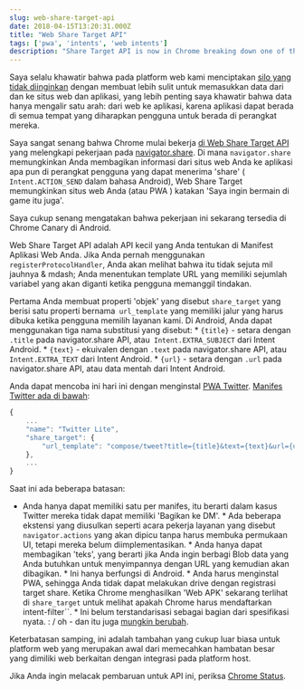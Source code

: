 ```yaml
---
slug: web-share-target-api
date: 2018-04-15T13:20:31.000Z
title: "Web Share Target API"
tags: ['pwa', 'intents', 'web intents']
description: "Share Target API is now in Chrome breaking down one of the last silos of native platforms"
---
```



Saya selalu khawatir bahwa pada platform web kami menciptakan [silo yang tidak diinginkan](/unintended-silos) dengan membuat lebih sulit untuk memasukkan data dari dan ke situs web dan aplikasi, yang lebih penting saya khawatir bahwa data hanya mengalir satu arah: dari web ke aplikasi, karena aplikasi dapat berada di semua tempat yang diharapkan pengguna untuk berada di perangkat mereka.

Saya sangat senang bahwa Chrome mulai bekerja [di Web Share Target API](/breaking-down-silos-with-share-target-api) yang melengkapi pekerjaan pada [navigator.share](/navigator.share). Di mana `navigator.share` memungkinkan Anda membagikan informasi dari situs web Anda ke aplikasi apa pun di perangkat pengguna yang dapat menerima 'share' (` Intent.ACTION_SEND` dalam bahasa Android), Web Share Target memungkinkan situs web Anda (atau PWA ) katakan 'Saya ingin bermain di game itu juga'.

Saya cukup senang mengatakan bahwa pekerjaan ini sekarang tersedia di Chrome Canary di Android.

Web Share Target API adalah API kecil yang Anda tentukan di Manifest Aplikasi Web Anda. Jika Anda pernah menggunakan `registerProtocolHandler`, Anda akan melihat bahwa itu tidak sejuta mil jauhnya & mdash; Anda menentukan template URL yang memiliki sejumlah variabel yang akan diganti ketika pengguna memanggil tindakan.

Pertama Anda membuat properti 'objek' yang disebut `share_target` yang berisi satu properti bernama` url_template` yang memiliki jalur yang harus dibuka ketika pengguna memilih layanan kami. Di Android, Anda dapat menggunakan tiga nama substitusi yang disebut: * `{title}` - setara dengan `.title` pada navigator.share API, atau` Intent.EXTRA_SUBJECT` dari Intent Android. * `{text}` - ekuivalen dengan `.text` pada navigator.share API, atau` Intent.EXTRA_TEXT` dari Intent Android. * `{url}` - setara dengan `.url` pada navigator.share API, atau data mentah dari Intent Android.

Anda dapat mencoba ini hari ini dengan menginstal [PWA Twitter](https://mobile.twitter.com/). [Manifes Twitter ada di bawah](https://mobile.twitter.com/manifest.json):


```javascript
{
    ...
    "name": "Twitter Lite",
    "share_target": {
        "url_template": "compose/tweet?title={title}&text={text}&url={url}"
    },
    ...
}
```


Saat ini ada beberapa batasan:

* Anda hanya dapat memiliki satu per manifes, itu berarti dalam kasus Twitter mereka tidak dapat memiliki 'Bagikan ke DM'. * Ada beberapa ekstensi yang diusulkan seperti acara pekerja layanan yang disebut `navigator.actions` yang akan dipicu tanpa harus membuka permukaan UI, tetapi mereka belum diimplementasikan. * Anda hanya dapat membagikan 'teks', yang berarti jika Anda ingin berbagi Blob data yang Anda butuhkan untuk menyimpannya dengan URL yang kemudian akan dibagikan. * Ini hanya berfungsi di Android. * Anda harus menginstal PWA, sehingga Anda tidak dapat melakukan drive dengan registrasi target share. Ketika Chrome menghasilkan 'Web APK' sekarang terlihat di `share_target` untuk melihat apakah Chrome harus mendaftarkan` `intent-filter``. * Ini belum terstandarisasi sebagai bagian dari spesifikasi nyata. : / oh - dan itu juga [mungkin berubah](https://github.com/w3ctag/design-reviews/issues/221#issuecomment-376717885).

Keterbatasan samping, ini adalah tambahan yang cukup luar biasa untuk platform web yang merupakan awal dari memecahkan hambatan besar yang dimiliki web berkaitan dengan integrasi pada platform host.

Jika Anda ingin melacak pembaruan untuk API ini, periksa [Chrome Status](https://www.chromestatus.com/feature/5662315307335680).
